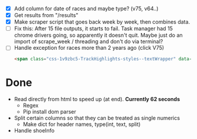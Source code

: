 - [x] Add column for date of races and maybe type? (v75, v64..)
- [x] Get results from "/results"
- [x] Make scraper script that goes back week by week, then combines data.
- [ ] Fix this:
      After 15 file outputs, it starts to fail.
      Task manager had 15 chrome drivers going, so apparently it doesn't quit.
      Maybe just do an import of scrape_week / threading and don't do via terminal?
- [ ] Handle exception for races more than 2 years ago (click V75)
    ```html
    <span class="css-1v9zbc5-TrackHighlights-styles--textWrapper" data-test-id="track-highlights-title">V75</span>
    ```

# Done

* Read directly from html to speed up (at end). **Currently 62 seconds**
    - Regex
    - Pip install dom parser
* Split certain columns so that they can be treated as single numerics
    - Make dict for header names, type(int, text, split) 
* Handle shoeInfo